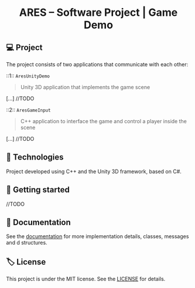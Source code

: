 <h1 align="center">ARES – Software Project | <b>Game Demo</b></h1>

## :computer: **Project**

The project consists of two applications that communicate with each other:

::1:: `AresUnityDemo`
> Unity 3D application that implements the game scene

[...] //TODO

::2:: `AresGameInput`
> C++ application to interface the game and control a player inside the scene

[...] //TODO

## :space_invader: **Technologies**

Project developed using C++ and the Unity 3D framework, based on C#.

## :round_pushpin: **Getting started**

//TODO

## :page_facing_up: **Documentation**

See the [documentation](doc.md) for more implementation details, classes, messages and d structures.

## :label: **License**

This project is under the MIT license. See the [LICENSE](https://choosealicense.com/licenses/mit/) for details.
